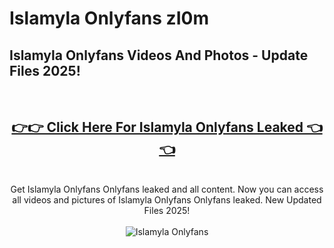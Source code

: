 # Islamyla Onlyfans zI0m

<h2>Islamyla Onlyfans Videos And Photos - Update Files 2025!</h2>
<br>
<div align="center">
<h2><a href="https://213.232.235.80/live/video.php?q=islamyla-onlyfans" rel="nofollow">👉👉 Click Here For Islamyla Onlyfans Leaked 👈👈</a></h2>

<br>
Get Islamyla Onlyfans Onlyfans leaked and all content. Now you can access all videos and pictures of Islamyla Onlyfans Onlyfans leaked. New Updated Files 2025!
<br>
<br>
<a href="https://213.232.235.80/live/video.php?q=islamyla-onlyfans" rel="nofollow" data-target="animated-image.originalLink"><img src="https://i.imgur.com/dJHk4Zq.gif" alt="Islamyla Onlyfans" style="max-width: 100%; display: inline-block;" data-target="animated-image.originalImage"></a>
</div>
<br>